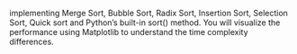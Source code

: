implementing Merge Sort, Bubble Sort, Radix Sort, Insertion Sort, Selection Sort, Quick sort and Python’s built-in sort() method. You will visualize the performance using Matplotlib to understand the time complexity differences.
